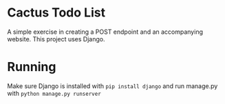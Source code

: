 # Cactus Todo List
 A simple exercise in creating a POST endpoint and an accompanying website. This project uses Django.
 
# Running
 Make sure Django is installed with `pip install django` and run manage.py with `python manage.py runserver`
